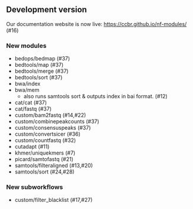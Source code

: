 ## Development version

Our documentation website is now live: <https://ccbr.github.io/nf-modules/> (#16)

### New modules

- bedops/bedmap (#37)
- bedtools/map (#37)
- bedtools/merge (#37)
- bedtools/sort (#37)
- bwa/index
- bwa/mem
  - also runs samtools sort & outputs index in bai format. (#12)
- cat/cat (#37)
- cat/fastq (#37)
- custom/bam2fastq (#14,#22)
- custom/combinepeakcounts (#37)
- custom/consensuspeaks (#37)
- custom/convertsicer (#36)
- custom/countfastq (#32)
- cutadapt (#11)
- khmer/uniquekmers (#7)
- picard/samtofastq (#21)
- samtools/filteraligned (#13,#20)
- samtools/sort (#24,#28)

### New subworkflows

- custom/filter_blacklist (#17,#27)
